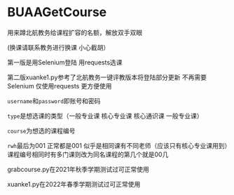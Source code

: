 # BUAAGetCourse
用来蹲北航教务给课程扩容的名额，解放双手双眼

(换课请联系教务进行换课 小心截胡）


第一版是用Selenium登陆 用requests选课

第二版xuanke1.py参考了北航教务一键评教版本将登陆部分更新 不再需要Selenium 仅使用requests 更方便使用

`username`和`password`即账号和密码

`type`是想选课的类型（一般专业课 核心专业课 核心通识课 一般专业课）

`course`为想选的课程编号

`rwh`最后为001 正常都是001 似乎是相同课有不同老师（应该只有核心专业课用到）课程编号相同时有多门课则改为同名课程的第几个就是00几

grabcourse.py在2021年秋季学期测试过可正常使用

xuanke1.py在2022年春季学期测试过可正常使用
